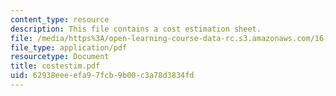```yaml
---
content_type: resource
description: This file contains a cost estimation sheet.
file: /media/https%3A/open-learning-course-data-rc.s3.amazonaws.com/16-810-engineering-design-and-rapid-prototyping-january-iap-2005/62938eeeefa97fcb9b00c3a78d3834fd_costestim.pdf
file_type: application/pdf
resourcetype: Document
title: costestim.pdf
uid: 62938eee-efa9-7fcb-9b00-c3a78d3834fd
---
```

